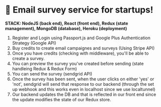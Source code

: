 # 📧 Email survey service for startups!

**STACK: NodeJS (back end), React (front end), Redux (state management), MongoDB (database), Heroku (deployment)**

1. Register and Login using Passport.js and Google Plus Authentication Strategy (Google API)
1. Buy credits to create email campaignes and surveys (Using Stripe API)
1. Once you have credits (checking with middleware), you'll be able to create a survey.
1. You can preview the survey you've created before sending (state handleing Redux & Redux Form)
1. You can send the survey (sendgrid API)
1. Once the survey has been sent, when the user clicks on either 'yes' or 'not', sendgrid will send that response to our backend (through the set up webhook and this works even in localhost since we use localtunnel)
1. Our backend updates the DB and that is reflected in our front end since the update modifies the state of our Redux store.
